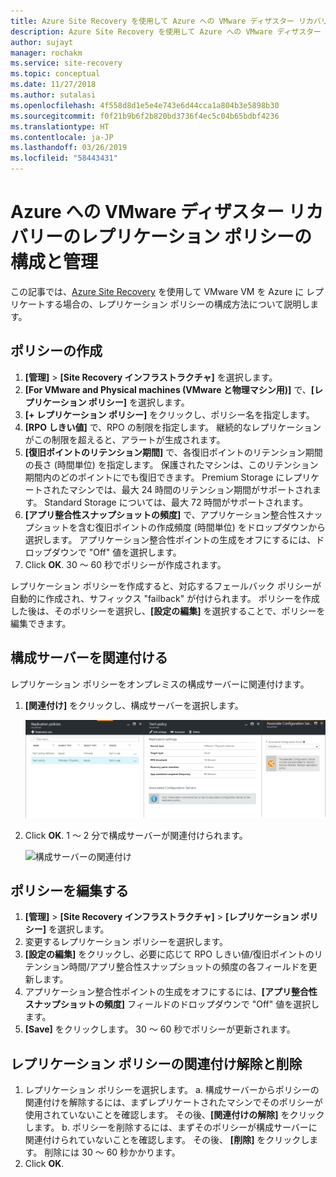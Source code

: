 ```yaml
---
title: Azure Site Recovery を使用して Azure への VMware ディザスター リカバリーのレプリケーション ポリシーを構成および管理する | Microsoft Docs
description: Azure Site Recovery を使用して Azure への VMware ディザスター リカバリーのレプリケーション設定を構成する方法について説明します。
author: sujayt
manager: rochakm
ms.service: site-recovery
ms.topic: conceptual
ms.date: 11/27/2018
ms.author: sutalasi
ms.openlocfilehash: 4f558d8d1e5e4e743e6d44cca1a804b3e5898b30
ms.sourcegitcommit: f0f21b9b6f2b820bd3736f4ec5c04b65bdbf4236
ms.translationtype: HT
ms.contentlocale: ja-JP
ms.lasthandoff: 03/26/2019
ms.locfileid: "58443431"
---
```

# <a name="configure-and-manage-replication-policies-for-vmware-disaster-recovery-to-azure"></a>Azure への VMware ディザスター リカバリーのレプリケーション ポリシーの構成と管理
この記事では、[Azure Site Recovery](site-recovery-overview.md) を使用して VMware VM を Azure に レプリケートする場合の、レプリケーション ポリシーの構成方法について説明します。

## <a name="create-a-policy"></a>ポリシーの作成

1. **[管理]** > **[Site Recovery インフラストラクチャ]** を選択します。
2. **[For VMware and Physical machines (VMware と物理マシン用)]** で、**[レプリケーション ポリシー]** を選択します。 
3. **[+ レプリケーション ポリシー]** をクリックし、ポリシー名を指定します。
4. **[RPO しきい値]** で、RPO の制限を指定します。 継続的なレプリケーションがこの制限を超えると、アラートが生成されます。
5. **[復旧ポイントのリテンション期間]** で、各復旧ポイントのリテンション期間の長さ (時間単位) を指定します。 保護されたマシンは、このリテンション期間内のどのポイントにでも復旧できます。 Premium Storage にレプリケートされたマシンでは、最大 24 時間のリテンション期間がサポートされます。 Standard Storage については、最大 72 時間がサポートされます。
6. **[アプリ整合性スナップショットの頻度]** で、アプリケーション整合性スナップショットを含む復旧ポイントの作成頻度 (時間単位) をドロップダウンから選択します。 アプリケーション整合性ポイントの生成をオフにするには、ドロップダウンで "Off" 値を選択します。
7. Click **OK**. 30 ～ 60 秒でポリシーが作成されます。

レプリケーション ポリシーを作成すると、対応するフェールバック ポリシーが自動的に作成され、サフィックス "failback" が付けられます。 ポリシーを作成した後は、そのポリシーを選択し、**[設定の編集]** を選択することで、ポリシーを編集できます。

## <a name="associate-a-configuration-server"></a>構成サーバーを関連付ける 

レプリケーション ポリシーをオンプレミスの構成サーバーに関連付けます。

1. **[関連付け]** をクリックし、構成サーバーを選択します。

    ![構成サーバーの関連付け](./media/vmware-azure-set-up-replication/associate1.png)
2. Click **OK**. 1 ～ 2 分で構成サーバーが関連付けられます。

    ![構成サーバーの関連付け](./media/vmware-azure-set-up-replication/associate2.png)

## <a name="edit-a-policy"></a>ポリシーを編集する

1. **[管理]** > **[Site Recovery インフラストラクチャ]** > **[レプリケーション ポリシー]** を選択します。
2. 変更するレプリケーション ポリシーを選択します。
3. **[設定の編集]** をクリックし、必要に応じて RPO しきい値/復旧ポイントのリテンション時間/アプリ整合性スナップショットの頻度の各フィールドを更新します。
4. アプリケーション整合性ポイントの生成をオフにするには、**[アプリ整合性スナップショットの頻度]** フィールドのドロップダウンで "Off" 値を選択します。
5. **[Save]** をクリックします。 30 ～ 60 秒でポリシーが更新されます。

## <a name="disassociate-or-delete-a-replication-policy"></a>レプリケーション ポリシーの関連付け解除と削除

1. レプリケーション ポリシーを選択します。
    a. 構成サーバーからポリシーの関連付けを解除するには、まずレプリケートされたマシンでそのポリシーが使用されていないことを確認します。 その後、**[関連付けの解除]** をクリックします。
    b. ポリシーを削除するには、まずそのポリシーが構成サーバーに関連付けられていないことを確認します。 その後、 **[削除]** をクリックします。 削除には 30 ～ 60 秒かかります。
2. Click **OK**.
